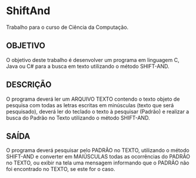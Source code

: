 # ShiftAnd

Trabalho para o curso de Ciência da Computação.

## OBJETIVO
O objetivo deste trabalho é desenvolver um programa em linguagem C, Java ou C# para a busca em texto utilizando o método SHIFT-AND.

## DESCRIÇÃO
O programa deverá ler um ARQUIVO TEXTO contendo o texto objeto de pesquisa com todas as letras escritas em minúsculas (texto que será pesquisado), deverá ler do teclado o texto à pesquisar (Padrão) e realizar a busca do Padrão no Texto utilizando o método SHIFT-AND.

## SAÍDA
O programa deverá pesquisar pelo PADRÃO no TEXTO, utilizando o método SHIFT-AND e converter em MAIÚSCULAS todas as ocorrências do PADRÃO no TEXTO, ou exibir na tela uma mensagem informando que o PADRÃO não foi encontrado no TEXTO, se este for o caso.
